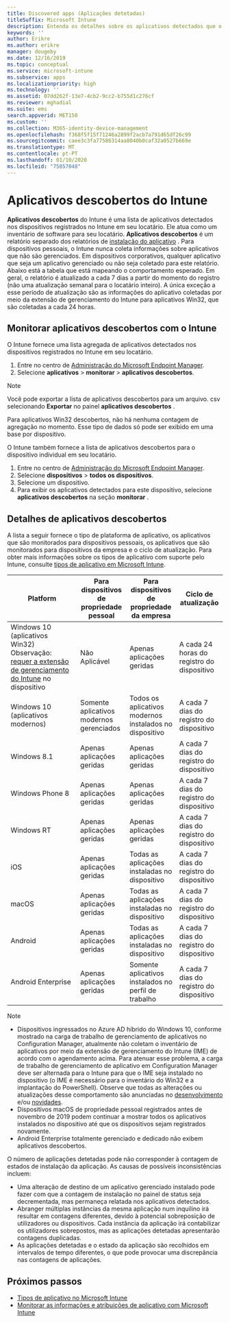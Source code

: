 ```yaml
---
title: Discovered apps (Aplicações detetadas)
titleSuffix: Microsoft Intune
description: Entenda os detalhes sobre os aplicativos detectados que o Intune encontrou em um dispositivo.
keywords: ''
author: Erikre
ms.author: erikre
manager: dougeby
ms.date: 12/16/2019
ms.topic: conceptual
ms.service: microsoft-intune
ms.subservice: apps
ms.localizationpriority: high
ms.technology: ''
ms.assetid: 07dd262f-13e7-4cb2-9cc2-b755d1c276cf
ms.reviewer: mghadial
ms.suite: ems
search.appverid: MET150
ms.custom: ''
ms.collection: M365-identity-device-management
ms.openlocfilehash: f368f5f15f71246a2899f2acb7a791d65df26c99
ms.sourcegitcommit: caee3c3fa77586314aa8040b0caf32a0527b669e
ms.translationtype: MT
ms.contentlocale: pt-PT
ms.lasthandoff: 01/10/2020
ms.locfileid: "75857048"
---
```

# <a name="intune-discovered-apps"></a>Aplicativos descobertos do Intune

**Aplicativos descobertos** do Intune é uma lista de aplicativos detectados nos dispositivos registrados no Intune em seu locatário. Ele atua como um inventário de software para seu locatário. **Aplicativos descobertos** é um relatório separado dos relatórios de [instalação do aplicativo](apps-monitor.md) . Para dispositivos pessoais, o Intune nunca coleta informações sobre aplicativos que não são gerenciados. Em dispositivos corporativos, qualquer aplicativo que seja um aplicativo gerenciado ou não seja coletado para este relatório. Abaixo está a tabela que está mapeando o comportamento esperado. Em geral, o relatório é atualizado a cada 7 dias a partir do momento do registro (não uma atualização semanal para o locatário inteiro). A única exceção a esse período de atualização são as informações do aplicativo coletadas por meio da extensão de gerenciamento do Intune para aplicativos Win32, que são coletadas a cada 24 horas.

## <a name="monitor-discovered-apps-with-intune"></a>Monitorar aplicativos descobertos com o Intune

O Intune fornece uma lista agregada de aplicativos detectados nos dispositivos registrados no Intune em seu locatário.

1. Entre no centro de [Administração do Microsoft Endpoint Manager](https://go.microsoft.com/fwlink/?linkid=2109431).
2. Selecione **aplicativos** > **monitorar** > **aplicativos descobertos**.

>[!NOTE]
>Você pode exportar a lista de aplicativos descobertos para um arquivo. csv selecionando **Exportar** no painel **aplicativos descobertos** .
>
>Para aplicativos Win32 descobertos, não há nenhuma contagem de agregação no momento. Esse tipo de dados só pode ser exibido em uma base por dispositivo.

O Intune também fornece a lista de aplicativos descobertos para o dispositivo individual em seu locatário.

1. Entre no centro de [Administração do Microsoft Endpoint Manager](https://go.microsoft.com/fwlink/?linkid=2109431).
2. Selecione **dispositivos** > **todos os dispositivos**.
3. Selecione um dispositivo.
4. Para exibir os aplicativos detectados para este dispositivo, selecione **aplicativos descobertos** na seção **monitorar** .

## <a name="details-of-discovered-apps"></a>Detalhes de aplicativos descobertos

A lista a seguir fornece o tipo de plataforma de aplicativo, os aplicativos que são monitorados para dispositivos pessoais, os aplicativos que são monitorados para dispositivos da empresa e o ciclo de atualização. Para obter mais informações sobre os tipos de aplicativo com suporte pelo Intune, consulte [tipos de aplicativo em Microsoft Intune](apps-add.md#app-types-in-microsoft-intune).

| Platform | Para dispositivos de propriedade pessoal | Para dispositivos de propriedade da empresa | Ciclo de atualização |
|------------------------------------------------------------------------|----------------------------------|--------------------------------------------------|---------------------------------------|
| Windows 10 (aplicativos Win32) Observação: [requer a extensão de gerenciamento do Intune](intune-management-extension.md) no dispositivo | Não Aplicável | Apenas aplicações geridas | A cada 24 horas do registro do dispositivo |
| Windows 10 (aplicativos modernos) | Somente aplicativos modernos gerenciados | Todos os aplicativos modernos instalados no dispositivo | A cada 7 dias do registro do dispositivo |
| Windows 8.1 | Apenas aplicações geridas | Apenas aplicações geridas | A cada 7 dias do registro do dispositivo |
| Windows Phone 8 | Apenas aplicações geridas | Apenas aplicações geridas | A cada 7 dias do registro do dispositivo |
| Windows RT | Apenas aplicações geridas | Apenas aplicações geridas | A cada 7 dias do registro do dispositivo |
| iOS | Apenas aplicações geridas | Todas as aplicações instaladas no dispositivo | A cada 7 dias do registro do dispositivo |
| macOS | Apenas aplicações geridas | Todas as aplicações instaladas no dispositivo | A cada 7 dias do registro do dispositivo |
| Android | Apenas aplicações geridas | Todas as aplicações instaladas no dispositivo | A cada 7 dias do registro do dispositivo |
| Android Enterprise | Apenas aplicações geridas | Somente aplicativos instalados no perfil de trabalho | A cada 7 dias do registro do dispositivo |

> [!NOTE]
> - Dispositivos ingressados no Azure AD híbrido do Windows 10, conforme mostrado na carga de trabalho de gerenciamento de aplicativos no Configuration Manager, atualmente não coletam o inventário de aplicativos por meio da extensão de gerenciamento do Intune (IME) de acordo com o agendamento acima. Para atenuar esse problema, a carga de trabalho de gerenciamento de aplicativo em Configuration Manager deve ser alternada para o Intune para que o IME seja instalado no dispositivo (o IME é necessário para o inventário do Win32 e a implantação do PowerShell). Observe que todas as alterações ou atualizações desse comportamento são anunciadas no [desenvolvimento](../fundamentals/in-development.md) e/ou [novidades](../fundamentals/whats-new.md).
> - Dispositivos macOS de propriedade pessoal registrados antes de novembro de 2019 podem continuar a mostrar todos os aplicativos instalados no dispositivo até que os dispositivos sejam registrados novamente.
> - Android Enterprise totalmente gerenciado e dedicado não exibem aplicativos descobertos.

O número de aplicações detetadas pode não corresponder à contagem de estados de instalação da aplicação. As causas de possíveis inconsistências incluem:

- Uma alteração de destino de um aplicativo gerenciado instalado pode fazer com que a contagem de instalação no painel de status seja decrementada, mas permaneça relatada nos aplicativos detectados.
- Abranger múltiplas instâncias da mesma aplicação num inquilino irá resultar em contagens diferentes, devido à potencial sobreposição de utilizadores ou dispositivos. Cada instância da aplicação irá contabilizar os utilizadores sobrepostos, mas as aplicações detetadas apresentarão contagens duplicadas.
- As aplicações detetadas e o estado da aplicação são recolhidos em intervalos de tempo diferentes, o que pode provocar uma discrepância nas contagens de aplicações.

## <a name="next-steps"></a>Próximos passos

- [Tipos de aplicativo no Microsoft Intune](apps-add.md#app-types-in-microsoft-intune)
- [Monitorar as informações e atribuições de aplicativo com Microsoft Intune](apps-monitor.md)
